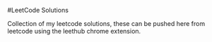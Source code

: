 #LeetCode Solutions

Collection of my leetcode solutions, these can be pushed here from leetcode using the leethub chrome extension.
